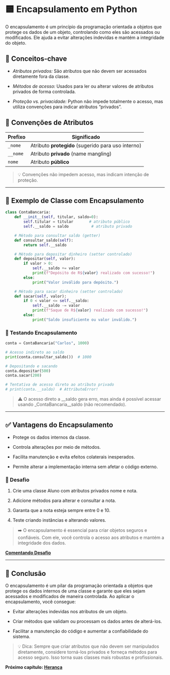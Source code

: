 # 🟦 Encapsulamento em Python

O encapsulamento é um princípio da programação orientada a objetos que protege os dados de um objeto, controlando como eles são acessados ou modificados. Ele ajuda a evitar alterações indevidas e mantém a integridade do objeto.

## 📌 Conceitos-chave

- *Atributos privados:* São atributos que não devem ser acessados diretamente fora da classe.

- *Métodos de acesso:* Usados para ler ou alterar valores de atributos privados de forma controlada.

- *Proteção vs. privacidade:* Python não impede totalmente o acesso, mas utiliza convenções para indicar atributos “privados”.

## 🔹 Convenções de Atributos

| Prefixo  | Significado                                        |
| -------- | -------------------------------------------------- |
| `_nome`  | Atributo **protegido** (sugerido para uso interno) |
| `__nome` | Atributo **privado** (name mangling)               |
| `nome`   | Atributo **público**                               |

> 💡 Convenções não impedem acesso, mas indicam intenção de proteção.

---

## 🧰 Exemplo de Classe com Encapsulamento

```python
class ContaBancaria:
    def __init__(self, titular, saldo=0):
        self.titular = titular       # atributo público
        self.__saldo = saldo          # atributo privado

    # Método para consultar saldo (getter)
    def consultar_saldo(self):
        return self.__saldo

    # Método para depositar dinheiro (setter controlado)
    def depositar(self, valor):
        if valor > 0:
            self.__saldo += valor
            print(f"Depósito de R${valor} realizado com sucesso!")
        else:
            print("Valor inválido para depósito.")

    # Método para sacar dinheiro (setter controlado)
    def sacar(self, valor):
        if 0 < valor <= self.__saldo:
            self.__saldo -= valor
            print(f"Saque de R${valor} realizado com sucesso!")
        else:
            print("Saldo insuficiente ou valor inválido.")
```

### 🔹 Testando Encapsulamento

```python
conta = ContaBancaria("Carlos", 1000)

# Acesso indireto ao saldo
print(conta.consultar_saldo())  # 1000

# Depositando e sacando
conta.depositar(500)
conta.sacar(200)

# Tentativa de acesso direto ao atributo privado
# print(conta.__saldo)  # AttributeError!
```

> ⚠️ O acesso direto a __saldo gera erro, mas ainda é possível acessar usando _ContaBancaria__saldo (não recomendado).

---

## ✅ Vantagens do Encapsulamento

- Protege os dados internos da classe.

- Controla alterações por meio de métodos.

- Facilita manutenção e evita efeitos colaterais inesperados.

- Permite alterar a implementação interna sem afetar o código externo.

### 📝 Desafio

1. Crie uma classe Aluno com atributos privados nome e nota.

2. Adicione métodos para alterar e consultar a nota.

3. Garanta que a nota esteja sempre entre 0 e 10.

4. Teste criando instâncias e alterando valores.

> ➡️ O encapsulamento é essencial para criar objetos seguros e confiáveis. Com ele, você controla o acesso aos atributos e mantém a integridade dos dados.

**[Comentando Desafio](desafios/README.md)**

---

## 📝 Conclusão

O encapsulamento é um pilar da programação orientada a objetos que protege os dados internos de uma classe e garante que eles sejam acessados e modificados de maneira controlada. Ao aplicar o encapsulamento, você consegue:

- Evitar alterações indevidas nos atributos de um objeto.

- Criar métodos que validam ou processam os dados antes de alterá-los.

- Facilitar a manutenção do código e aumentar a confiabilidade do sistema.

> 💡 Dica: Sempre que criar atributos que não devem ser manipulados diretamente, considere torná-los privados e forneça métodos para acesso seguro. Isso torna suas classes mais robustas e profissionais.

**Próximo capítulo: [Herança](../aula_03/03_heranca.md)**

